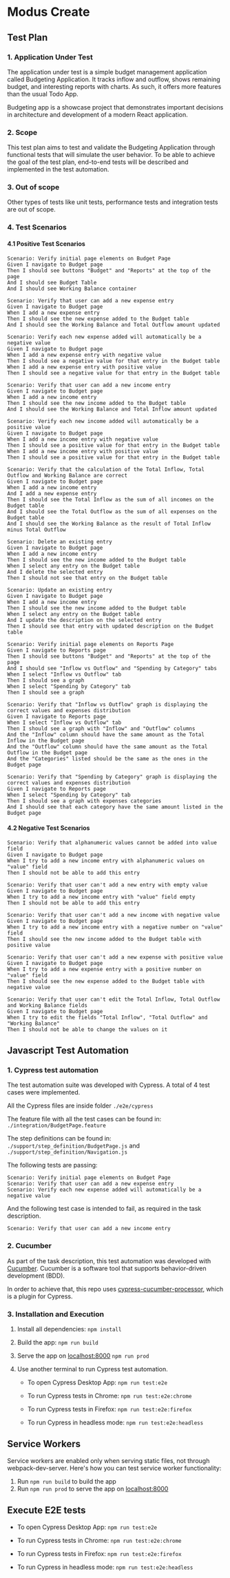 # Modus Create

## Test Plan

### 1. Application Under Test

The application under test is a simple budget management application called Budgeting Application. It tracks inflow and outflow, shows remaining budget, and interesting reports with charts. As such, it offers more features than the usual Todo App.

Budgeting app is a showcase project that demonstrates important decisions in architecture and development of a modern React application.

### 2. Scope

This test plan aims to test and validate the Budgeting Application through functional tests that will simulate the user behavior. To be able to achieve the goal of the test plan, end-to-end tests will be described and implemented in the test automation.

### 3. Out of scope

Other types of tests like unit tests, performance tests and integration tests are out of scope.

### 4. Test Scenarios

#### 4.1 Positive Test Scenarios

``` .feature
Scenario: Verify initial page elements on Budget Page
Given I navigate to Budget page
Then I should see buttons "Budget" and "Reports" at the top of the page
And I should see Budget Table
And I should see Working Balance container
```

``` .feature
Scenario: Verify that user can add a new expense entry
Given I navigate to Budget page
When I add a new expense entry
Then I should see the new expense added to the Budget table
And I should see the Working Balance and Total Outflow amount updated
```

``` .feature
Scenario: Verify each new expense added will automatically be a negative value
Given I navigate to Budget page
When I add a new expense entry with negative value
Then I should see a negative value for that entry in the Budget table
When I add a new expense entry with positive value
Then I should see a negative value for that entry in the Budget table
```

``` .feature
Scenario: Verify that user can add a new income entry
Given I navigate to Budget page
When I add a new income entry
Then I should see the new income added to the Budget table
And I should see the Working Balance and Total Inflow amount updated
```

``` .feature
Scenario: Verify each new income added will automatically be a positive value
Given I navigate to Budget page
When I add a new income entry with negative value
Then I should see a positive value for that entry in the Budget table
When I add a new income entry with positive value
Then I should see a positive value for that entry in the Budget table
```

``` .feature
Scenario: Verify that the calculation of the Total Inflow, Total Outflow and Working Balance are correct
Given I navigate to Budget page
When I add a new income entry
And I add a new expense entry
Then I should see the Total Inflow as the sum of all incomes on the Budget table
And I should see the Total Outflow as the sum of all expenses on the Budget table
And I should see the Working Balance as the result of Total Inflow minus Total Outflow
```

``` .feature
Scenario: Delete an existing entry
Given I navigate to Budget page
When I add a new income entry
Then I should see the new income added to the Budget table
When I select any entry on the Budget table
And I delete the selected entry
Then I should not see that entry on the Budget table
```

``` .feature
Scenario: Update an existing entry
Given I navigate to Budget page
When I add a new income entry
Then I should see the new income added to the Budget table
When I select any entry on the Budget table
And I update the description on the selected entry
Then I should see that entry with updated description on the Budget table
```

``` .feature
Scenario: Verify initial page elements on Reports Page
Given I navigate to Reports page
Then I should see buttons "Budget" and "Reports" at the top of the page
And I should see "Inflow vs Outflow" and "Spending by Category" tabs
When I select "Inflow vs Outflow" tab
Then I should see a graph
When I select "Spending by Category" tab
Then I should see a graph
```

``` .feature
Scenario: Verify that "Inflow vs Outflow" graph is displaying the correct values and expenses distribution
Given I navigate to Reports page
When I select "Inflow vs Outflow" tab
Then I should see a graph with "Inflow" and "Outflow" columns
And the "Inflow" column should have the same amount as the Total Inflow in the Budget page
And the "Outflow" column should have the same amount as the Total Outflow in the Budget page
And the "Categories" listed should be the same as the ones in the Budget page
```

``` .feature
Scenario: Verify that "Spending by Category" graph is displaying the correct values and expenses distribution
Given I navigate to Reports page
When I select "Spending by Category" tab
Then I should see a graph with expenses categories
And I should see that each category have the same amount listed in the Budget page
``` 

#### 4.2 Negative Test Scenarios

``` .feature
Scenario: Verify that alphanumeric values cannot be added into value field
Given I navigate to Budget page
When I try to add a new income entry with alphanumeric values on "value" field
Then I should not be able to add this entry
```

``` .feature
Scenario: Verify that user can't add a new entry with empty value
Given I navigate to Budget page
When I try to add a new income entry with "value" field empty
Then I should not be able to add this entry
```

``` .feature
Scenario: Verify that user can't add a new income with negative value
Given I navigate to Budget page
When I try to add a new income entry with a negative number on "value" field
Then I should see the new income added to the Budget table with positive value
```

``` .feature
Scenario: Verify that user can't add a new expense with positive value
Given I navigate to Budget page
When I try to add a new expense entry with a positive number on "value" field
Then I should see the new expense added to the Budget table with negative value
```

``` .feature
Scenario: Verify that user can't edit the Total Inflow, Total Outflow and Working Balance fields
Given I navigate to Budget page
When I try to edit the fields "Total Inflow", "Total Outflow" and "Working Balance"
Then I should not be able to change the values on it
```

## Javascript Test Automation

### 1. Cypress test automation

The test automation suite was developed with Cypress. A total of 4 test cases were implemented.

All the Cypress files are inside folder `./e2e/cypress`

The feature file with all the test cases can be found in: `./integration/BudgetPage.feature`

The step definitions can be found in: `./support/step_definition/BudgetPage.js` and `./support/step_definition/Navigation.js`

The following tests are passing:

```
Scenario: Verify initial page elements on Budget Page
Scenario: Verify that user can add a new expense entry
Scenario: Verify each new expense added will automatically be a negative value
```

And the following test case is intended to fail, as required in the task description.

```
Scenario: Verify that user can add a new income entry
```

### 2. Cucumber

As part of the task description, this test automation was developed with [Cucumber](https://cucumber.io/). Cucumber is a software tool that supports behavior-driven development (BDD).

In order to achieve that, this repo uses [cypress-cucumber-processor](https://github.com/TheBrainFamily/cypress-cucumber-preprocessor), which is a plugin for Cypress.

### 3. Installation and Execution

1.  Install all dependencies:
    `npm install`

2.  Build the app:
    `npm run build`

3.  Serve the app on [localhost:8000](http://localhost:8000)
    `npm run prod`

4.  Use another terminal to run Cypress test automation.

    - To open Cypress Desktop App:
    `npm run test:e2e`

    - To run Cypress tests in Chrome:
    `npm run test:e2e:chrome`

    - To run Cypress tests in Firefox:
    `npm run test:e2e:firefox`

    - To run Cypress in headless mode:
    `npm run test:e2e:headless`

## Service Workers

Service workers are enabled only when serving static files, not through webpack-dev-server. Here's how you can test service worker functionality:

1.  Run `npm run build` to build the app
2.  Run `npm run prod` to serve the app on [localhost:8000](http://localhost:8000)

## Execute E2E tests

- To open Cypress Desktop App:
  `npm run test:e2e`

- To run Cypress tests in Chrome:
  `npm run test:e2e:chrome`

- To run Cypress tests in Firefox:
  `npm run test:e2e:firefox`

- To run Cypress in headless mode:
  `npm run test:e2e:headless`
